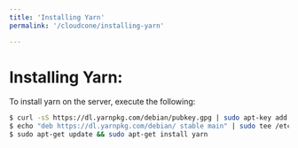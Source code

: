 ```yaml
---
title: 'Installing Yarn'
permalink: '/cloudcone/installing-yarn'

---
```


# Installing Yarn:

To install yarn on the server, execute the following: 

```bash
$ curl -sS https://dl.yarnpkg.com/debian/pubkey.gpg | sudo apt-key add -
$ echo "deb https://dl.yarnpkg.com/debian/ stable main" | sudo tee /etc/apt/sources.list.d/yarn.list
$ sudo apt-get update && sudo apt-get install yarn
```